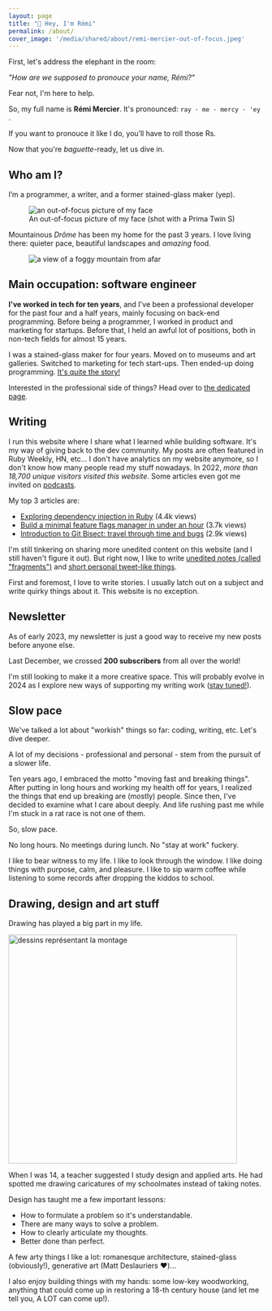 ```yaml
---
layout: page
title: "👋 Hey, I'm Rémi"
permalink: /about/
cover_image: '/media/shared/about/remi-mercier-out-of-focus.jpeg'
---
```


First, let's address the elephant in the room:

*"How are we supposed to pronouce your name, Rémi?"*

Fear not, I'm here to help.

So, my full name is <strong>Rémi Mercier</strong>. It's pronounced: `ray · me · mercy · 'ey `.

If you want to pronouce it like I do, you’ll have to roll those Rs.

Now that you're *baguette*-ready, let us dive in.

## Who am I?

I’m a programmer, a writer, and a former stained-glass maker (yep).

<figure>
  <img src="{{ site.baseurl }}/media/shared/about/remi-mercier-out-of-focus.jpeg" alt='an out-of-focus picture of my face'/>
  <figcaption>An out-of-focus picture of my face (shot with a Prima Twin S)</figcaption>
</figure>

Mountainous *Drôme* has been my home for the past 3 years. I love living there: quieter pace, beautiful landscapes and *amazing* food.

<figure>
  <img src="{{ site.baseurl }}/media/shared/about/vercors.jpeg" alt='a view of a foggy mountain from afar'/>
</figure>

## Main occupation: software engineer

**I've worked in tech for ten years**, and I've been a professional developer for the past four and a half years, mainly focusing on back-end programming. Before being a programmer, I worked in product and marketing for startups. Before that, I held an awful lot of positions, both in non-tech fields for almost 15 years.

I was a stained-glass maker for four years. Moved on to museums and art galleries. Switched to marketing for tech start-ups. Then ended-up doing programming. [It's quite the story!]({{site.baseurl}}/from-stained-glass-master-to-software-developer/)

Interested in the professional side of things? Head over to [the dedicated page]({{site.baseurl}}/work/).

## Writing

I run this website where I share what I learned while building software. It's my way of giving back to the dev community. My posts are often featured in Ruby Weekly, HN, etc... I don't have analytics on my website anymore, so I don't know how many people read my stuff nowadays. In 2022, *more than 18,700 unique visitors visited this website*. Some articles even got me invited on [podcasts]({{site.baseurl}}/talks/).

My top 3 articles are:
- [Exploring dependency injection in Ruby]({{site.baseurl}}/dependency-injection-in-ruby/) (4.4k views)
- [Build a minimal feature flags manager in under an hour]({{site.baseurl}}/minimal-feature-flags-manager/) (3.7k views)
- [Introduction to Git Bisect: travel through time and bugs]({{site.baseurl}}/how-to-use-git-bisect/) (2.9k views)

I'm still tinkering on sharing more unedited content on this website (and I still haven't figure it out). But right now, I like to write [unedited notes (called "fragments")]({{site.baseurl}}/fragments/) and [short personal tweet-like things]({{site.baseurl}}/scribbles/).

First and foremost, I love to write stories. I usually latch out on a subject and write quirky things about it. This website is no exception.

## Newsletter

As of early 2023, my newsletter is just a good way to receive my new posts before anyone else.

Last December, we crossed **200 subscribers** from all over the world!

I'm still looking to make it a more creative space. This will probably evolve in 2024 as I explore new ways of supporting my writing work ([stay tuned!]({{site.baseurl}}/newsletter/)).

## Slow pace

We've talked a lot about "workish" things so far: coding, writing, etc. Let's dive deeper.

A lot of my decisions - professional and personal - stem from the pursuit of a slower life.

Ten years ago, I embraced the motto "moving fast and breaking things". After putting in long hours and working my health off for years, I realized the things that end up breaking are (mostly) people. Since then, I've decided to examine what I care about deeply. And life rushing past me while I'm stuck in a rat race is not one of them.

So, slow pace.

No long hours. No meetings during lunch. No "stay at work" fuckery.

I like to bear witness to my life. I like to look through the window. I like doing things with purpose, calm, and pleasure. I like to sip warm coffee while listening to some records after dropping the kiddos to school.

## Drawing, design and art stuff

Drawing has played a big part in my life.

<img src="{{ site.baseurl }}/media/2020/dessiner-la-montagne_03.jpeg" alt="dessins représentant la montage" width="450px" >

When I was 14, a teacher suggested I study design and applied arts. He had spotted me drawing caricatures of my schoolmates instead of taking notes.

Design has taught me a few important lessons:

- How to formulate a problem so it's understandable.
- There are many ways to solve a problem.
- How to clearly articulate my thoughts.
- Better done than perfect.

A few arty things I like a lot: romanesque architecture, stained-glass (obviously!), generative art (Matt Deslauriers ❤️)...

I also enjoy building things with my hands: some low-key woodworking, anything that could come up in restoring a 18-th century house (and let me tell you, A LOT can come up!).
